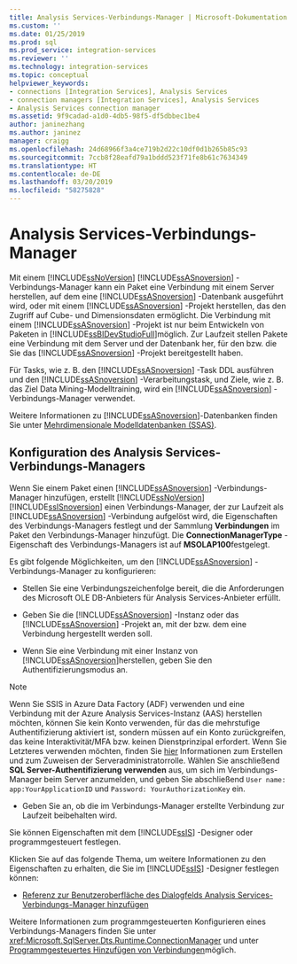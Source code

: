 ```yaml
---
title: Analysis Services-Verbindungs-Manager | Microsoft-Dokumentation
ms.custom: ''
ms.date: 01/25/2019
ms.prod: sql
ms.prod_service: integration-services
ms.reviewer: ''
ms.technology: integration-services
ms.topic: conceptual
helpviewer_keywords:
- connections [Integration Services], Analysis Services
- connection managers [Integration Services], Analysis Services
- Analysis Services connection manager
ms.assetid: 9f9cadad-a1d0-4db5-98f5-df5dbbec1be4
author: janinezhang
ms.author: janinez
manager: craigg
ms.openlocfilehash: 24d68966f3a4ce719b2d22c10df0d1b265b85c93
ms.sourcegitcommit: 7ccb8f28eafd79a1bddd523f71fe8b61c7634349
ms.translationtype: HT
ms.contentlocale: de-DE
ms.lasthandoff: 03/20/2019
ms.locfileid: "58275828"
---
```

# <a name="analysis-services-connection-manager"></a>Analysis Services-Verbindungs-Manager
  Mit einem [!INCLUDE[ssNoVersion](../../includes/ssnoversion-md.md)] [!INCLUDE[ssASnoversion](../../includes/ssasnoversion-md.md)] -Verbindungs-Manager kann ein Paket eine Verbindung mit einem Server herstellen, auf dem eine [!INCLUDE[ssASnoversion](../../includes/ssasnoversion-md.md)] -Datenbank ausgeführt wird, oder mit einem [!INCLUDE[ssASnoversion](../../includes/ssasnoversion-md.md)] -Projekt herstellen, das den Zugriff auf Cube- und Dimensionsdaten ermöglicht. Die Verbindung mit einem [!INCLUDE[ssASnoversion](../../includes/ssasnoversion-md.md)] -Projekt ist nur beim Entwickeln von Paketen in [!INCLUDE[ssBIDevStudioFull](../../includes/ssbidevstudiofull-md.md)]möglich. Zur Laufzeit stellen Pakete eine Verbindung mit dem Server und der Datenbank her, für den bzw. die Sie das [!INCLUDE[ssASnoversion](../../includes/ssasnoversion-md.md)] -Projekt bereitgestellt haben.  
  
 Für Tasks, wie z. B. den [!INCLUDE[ssASnoversion](../../includes/ssasnoversion-md.md)] -Task DDL ausführen und den [!INCLUDE[ssASnoversion](../../includes/ssasnoversion-md.md)] -Verarbeitungstask, und Ziele, wie z. B. das Ziel Data Mining-Modelltraining, wird ein [!INCLUDE[ssASnoversion](../../includes/ssasnoversion-md.md)] -Verbindungs-Manager verwendet.  
  
 Weitere Informationen zu [!INCLUDE[ssASnoversion](../../includes/ssasnoversion-md.md)]-Datenbanken finden Sie unter [Mehrdimensionale Modelldatenbanken &#40;SSAS&#41;](../../analysis-services/multidimensional-models/multidimensional-model-databases-ssas.md).  
  
## <a name="configuration-of-the-analysis-services-connection-manager"></a>Konfiguration des Analysis Services-Verbindungs-Managers  
 Wenn Sie einem Paket einen [!INCLUDE[ssASnoversion](../../includes/ssasnoversion-md.md)] -Verbindungs-Manager hinzufügen, erstellt [!INCLUDE[ssNoVersion](../../includes/ssnoversion-md.md)] [!INCLUDE[ssISnoversion](../../includes/ssisnoversion-md.md)] einen Verbindungs-Manager, der zur Laufzeit als [!INCLUDE[ssASnoversion](../../includes/ssasnoversion-md.md)] -Verbindung aufgelöst wird, die Eigenschaften des Verbindungs-Managers festlegt und der Sammlung **Verbindungen** im Paket den Verbindungs-Manager hinzufügt. Die **ConnectionManagerType** -Eigenschaft des Verbindungs-Managers ist auf **MSOLAP100**festgelegt.  
  
 Es gibt folgende Möglichkeiten, um den [!INCLUDE[ssASnoversion](../../includes/ssasnoversion-md.md)] -Verbindungs-Manager zu konfigurieren:  
  
-   Stellen Sie eine Verbindungszeichenfolge bereit, die die Anforderungen des Microsoft OLE DB-Anbieters für Analysis Services-Anbieter erfüllt.  
  
-   Geben Sie die [!INCLUDE[ssASnoversion](../../includes/ssasnoversion-md.md)] -Instanz oder das [!INCLUDE[ssASnoversion](../../includes/ssasnoversion-md.md)] -Projekt an, mit der bzw. dem eine Verbindung hergestellt werden soll.  
  
-   Wenn Sie eine Verbindung mit einer Instanz von [!INCLUDE[ssASnoversion](../../includes/ssasnoversion-md.md)]herstellen, geben Sie den Authentifizierungsmodus an.  

> [!NOTE]    
>  Wenn Sie SSIS in Azure Data Factory (ADF) verwenden und eine Verbindung mit der Azure Analysis Services-Instanz (AAS) herstellen möchten, können Sie kein Konto verwenden, für das die mehrstufige Authentifizierung aktiviert ist, sondern müssen auf ein Konto zurückgreifen, das keine Interaktivität/MFA bzw. keinen Dienstprinzipal erfordert. Wenn Sie Letzteres verwenden möchten, finden Sie [hier](https://docs.microsoft.com/azure/analysis-services/analysis-services-service-principal) Informationen zum Erstellen und zum Zuweisen der Serveradministratorrolle. Wählen Sie anschließend **SQL Server-Authentifizierung verwenden** aus, um sich im Verbindungs-Manager beim Server anzumelden, und geben Sie abschließend `User name: app:YourApplicationID` und `Password: YourAuthorizationKey` ein.
  
-   Geben Sie an, ob die im Verbindungs-Manager erstellte Verbindung zur Laufzeit beibehalten wird.  
  
 Sie können Eigenschaften mit dem [!INCLUDE[ssIS](../../includes/ssis-md.md)] -Designer oder programmgesteuert festlegen.  
  
 Klicken Sie auf das folgende Thema, um weitere Informationen zu den Eigenschaften zu erhalten, die Sie im [!INCLUDE[ssIS](../../includes/ssis-md.md)] -Designer festlegen können:  
  
-   [Referenz zur Benutzeroberfläche des Dialogfelds Analysis Services-Verbindungs-Manager hinzufügen](../../integration-services/connection-manager/add-analysis-services-connection-manager-dialog-box-ui-reference.md)  
  
 Weitere Informationen zum programmgesteuerten Konfigurieren eines Verbindungs-Managers finden Sie unter <xref:Microsoft.SqlServer.Dts.Runtime.ConnectionManager> und unter [Programmgesteuertes Hinzufügen von Verbindungen](../../integration-services/building-packages-programmatically/adding-connections-programmatically.md)möglich.  
  
  
